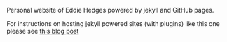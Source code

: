 Personal website of Eddie Hedges powered by jekyll and GitHub pages.

For instructions on hosting jekyll powered sites (with plugins) like this one please see [this blog post](http://edhedges.com/blog/2012/07/30/jekyll-with-plugins-hosted-on-github-pages/)